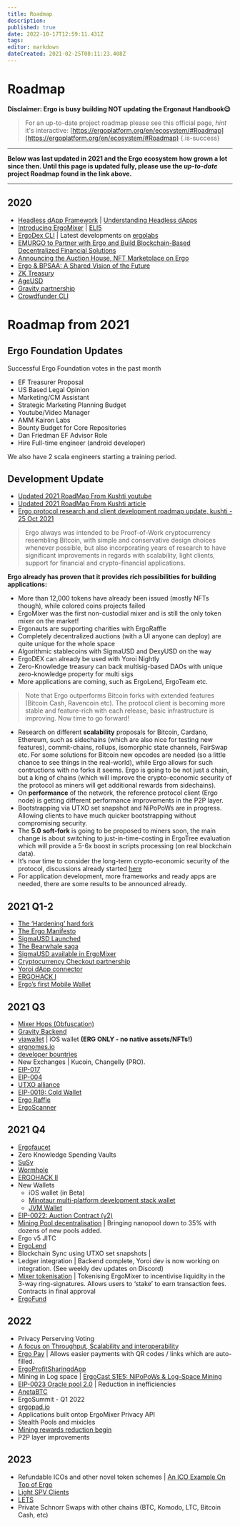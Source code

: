 ```yaml
---
title: Roadmap
description: 
published: true
date: 2022-10-17T12:59:11.431Z
tags: 
editor: markdown
dateCreated: 2021-02-25T08:11:23.408Z
---
```


# Roadmap

**Disclaimer: Ergo is busy building NOT updating the Ergonaut Handbook😉** 
> For an up-to-date project roadmap please see this official page, 
*hint* it's interactive: 
[https://ergoplatform.org/en/ecosystem/#Roadmap](https://ergoplatform.org/en/ecosystem/#Roadmap)
{.is-success}
------

**Below was last updated in 2021 and the Ergo ecosystem how grown a lot since then. Until this page is updated fully, please use the *up-to-date* project Roadmap found in the link above.**

---


## 2020

-   [Headless dApp Framework](https://ergoplatform.org/en/blog/2020-12-08-ergo-headless-dapp-framework-now-available/) | [Understanding Headless dApps](https://www.youtube.com/watch?v=temmjyKpsEU)
-   [Introducing ErgoMixer](https://ergoplatform.org/en/blog/2020_03_20_ergo_mixer/) | [ELI5](https://ergoplatform.org/en/blog/2021-05-12-ergomixer/)
-   [ErgoDex CLI](https://github.com/ergoplatform/ergo-dex) | Latest developments on [ergolabs](https://github.com/ergolabs)
-   [EMURGO to Partner with Ergo and Build Blockchain-Based Decentralized Financial Solutions](https://emurgo.io/en/blog/emurgo-to-partner-with-ergo-and-build-blockchain-based-decentralized-financial-solutions)
-   [Announcing the Auction House, NFT Marketplace on Ergo](https://ergoplatform.org/en/blog/2020-10-16-announcing-the-auction-house-nft-marketplace-on-ergo/)
-   [Ergo & BPSAA: A Shared Vision of the Future](https://ergoplatform.org/en/blog/2021-07-28-ergo-bpsaa-a-shared-vision-of-the-future/)
-   [ZK Treasury](https://ergoplatform.org/en/blog/2020-09-04-announcing-the-zk-treasury-on-ergo/)
-   [AgeUSD](https://ergoplatform.org/en/blog/2021-02-05-building-ergo-how-the-ageusd-stablecoin-works/)
-   [Gravity partnership](https://medium.com/wavesprotocol/waves-partners-with-ergo-to-foster-interoperability-solutions-via-gravity-e184bca91d71)
-   [Crowdfunder CLI](https://ergoplatform.org/en/blog/2019_09_06_crowdfund/)

# Roadmap from 2021

## Ergo Foundation Updates

Successful Ergo Foundation votes in the past month

-   EF Treasurer Proposal
-   US Based Legal Opinion
-   Marketing/CM Assistant
-   Strategic Marketing Planning Budget
-   Youtube/Video Manager
-   AMM Kairon Labs
-   Bounty Budget for Core Repositories
-   Dan Friedman EF Advisor Role
-   Hire Full-time engineer (android developer)

We also have 2 scala engineers starting a training period.

## Development Update

-   [Updated 2021 RoadMap From Kushti youtube](https://www.youtube.com/watch?v=QCMpVRVrHqI&t=128s)
-   [Updated 2021 RoadMap From Kushti article](https://ergoplatform.org/en/blog/2021-07-13-updated-2021-roadmap-from-kushti/)
-   [Ergo protocol research and client development roadmap update, kushti - 25 Oct 2021](https://www.reddit.com/r/ergonauts/comments/qfjhw4/ergo_protocol_research_and_client_development/)

> Ergo always was intended to be Proof-of-Work cryptocurrency resembling Bitcoin, with simple and conservative design choices whenever possible, but also incorporating years of research to have significant improvements in regards with scalability, light clients, support for financial and crypto-financial applications.

**Ergo already has proven that it provides rich possibilities for building applications:**

-   More than 12,000 tokens have already been issued (mostly NFTs though), while colored coins projects failed
-   ErgoMixer was the first non-custodial mixer and is still the only token mixer on the market!
-   Ergonauts are supporting charities with ErgoRaffle
-   Completely decentralized auctions (with a UI anyone can deploy) are quite unique for the whole space
-   Algorithmic stablecoins with SigmaUSD and DexyUSD on the way
-   ErgoDEX can already be used with Yoroi Nightly
-   Zero-Knowledge treasury can back multisig-based DAOs with unique zero-knowledge property for multi sigs
-   More applications are coming, such as ErgoLend, ErgoTeam etc.

> Note that Ergo outperforms Bitcoin forks with extended features (Bitcoin Cash, Ravencoin etc). The protocol client is becoming more stable and feature-rich with each release, basic infrastructure is improving. Now time to go forward!

-   Research on different **scalability** proposals for Bitcoin, Cardano, Ethereum, such as sidechains (which are also nice for testing new features), commit-chains, rollups, isomorphic state channels, FairSwap etc. For some solutions for Bitcoin new opcodes are needed (so a little chance to see things in the real-world), while Ergo allows for such contructions with no forks it seems. Ergo is going to be not just a chain, but a king of chains (which will improve the crypto-economic security of the protocol as miners will get additional rewards from sidechains).
-   On **performance** of the network, the reference protocol client (Ergo node) is getting different performance improvements in the P2P layer.
-   Bootstrapping via UTXO set snapshot and NiPoPoWs are in progress. Allowing clients to have much quicker bootstrapping without compromising security.
-   The **5.0 soft-fork** is going to be proposed to miners soon, the main change is about switching to just-in-time-costing in ErgoTree evaluation which will provide a 5-6x boost in scripts processing (on real blockchain data).
-   It’s now time to consider the long-term crypto-economic security of the protocol, discussions already started [here](https://www.ergoforum.org/t/ergo-emission-details-retargeting-via-a-soft-fork/2778/7)
-   For application development, more frameworks and ready apps are needed, there are some results to be announced already.

## 2021 Q1-2

-   [The ‘Hardening’ hard fork](https://www.ergoforum.org/t/hardening-hard-fork-post-mortem/599)
-   [The Ergo Manifesto](https://ergoplatform.org/en/blog/2021-04-26-the-ergo-manifesto/)
-   [SigmaUSD Launched](https://ergoplatform.org/en/blog/2021_02_26-sigmausd-released/)
-   [The Bearwhale saga](https://ergoplatform.org/en/blog/2021-05-13-bearwhale-saga/)
-   [SigmaUSD available in ErgoMixer](https://twitter.com/ergoplatformorg/status/1378985675823976461)
-   [Cryptocurrency Checkout partnership](https://twitter.com/crypto_checkout/status/1389972682561638409?s=20)
-   [Yoroi dApp connector](https://emurgo.io/blog/emurgo-is-thrilled-to-announce-the-yoroi-dapp-connector)
-   [ERGOHACK I](https://ergoplatform.org/en/blog/2021-06-19-ergohack/)
-   [Ergo’s first Mobile Wallet](https://ergoplatform.org/en/blog/2021-07-29-ergo-for-android-released/)

## 2021 Q3

-   [Mixer Hops (Obfuscation)](https://ergoplatform.org/en/blog/2021-07-16-ergoutils-a-how-to-guide/)
-   [Gravity Backend](https://github.com/ErgoGravity)
-   [viawallet](https://twitter.com/ergoplatformorg/status/1434924605949550602) | iOS wallet **(ERG ONLY - no native assets/NFTs!)**
-   [ergnomes.io](https://ergnomes.io/)
-   [developer bountries](https://ergoplatform.org/en/blog/2021-07-01-grow-ergo/)
-   New Exchanges | Kucoin, Changelly (PRO).
-   [EIP-017](https://github.com/ergoplatform/eips/blob/master/eip-0017.md)
-   [EIP-004](https://github.com/ergoplatform/eips/blob/master/eip-0004.md)
-   [UTXO alliance](https://ergoplatform.org/en/blog/2021-09-26-the-utxo-alliance/)
-   [EIP-0019: Cold Wallet](https://github.com/ergoplatform/eips/pull/36)
-   [Ergo Raffle](https://ergoplatform.org/en/blog/2021-09-02-ergo-raffle/)
-   [ErgoScanner](https://github.com/ergoplatform/scanner/)

## 2021 Q4

-   [Ergofaucet](https://ergofaucet.org/)
-   Zero Knowledge Spending Vaults
-   [SuSy](https://ergoplatform.org/en/blog/2021-08-16-ergo-graviton-partnership/)
-   [Wormhole](https://wormholebridge.com/#/)
-   [ERGOHACK II](https://ergoplatform.org/en/blog/2021-09-07-ergohack-ii/)
-   New Wallets
    -   iOS wallet (in Beta)
    -   [Minotaur multi-platform development stack wallet](https://www.ergoforum.org/t/multi-platform-development-stack/2874)
    -   [JVM Wallet](https://t.me/ChatJavaErgoWallet)
-   [EIP-0022: Auction Contract (v2)](https://github.com/ergoplatform/eips/pull/39)
-   [Mining Pool decentralisation](https://miningpoolstats.stream/ergo) | Bringing nanopool down to 35% with dozens of new pools added.
-   Ergo v5 JITC
-   [ErgoLend](https://www.ergolend.org/#)
-   Blockchain Sync using UTXO set snapshots |
-   Ledger integration | Backend complete, Yoroi dev is now working on integration. (See weekly dev updates on Discord)
-   [Mixer tokenisation](https://www.ergoforum.org/t/a-solution-for-staking/1057) | Tokenising ErgoMixer to incentivise liquidity in the 3-way ring-signatures. Allows users to ‘stake’ to earn transaction fees. Contracts in final approval
-   [ErgoFund](https://ergoplatform.org/en/blog/2019_09_06_crowdfund/)

## 2022


-   Privacy Perserving Voting
-   [A focus on Throughput, Scalability and interoperability](https://ergoplatform.org/en/blog/2021-07-13-updated-2021-roadmap-from-kushti/)
-   [Ergo Pay](https://github.com/ergoplatform/eips/pull/37) | Allows easier payments with QR codes / links which are auto-filled.
-   [ErgoProfitSharingdApp](https://github.com/mhssamadani/ErgoProfitSharingDapp)
-   Mining in Log space | [ErgoCast S1E5: NiPoPoWs & Log-Space Mining  
    ](https://www.youtube.com/watch?v=OUjxar1WCmo)
-   [EIP-0023 Oracle pool 2.0](https://github.com/ergoplatform/eips/pull/41) | Reduction in inefficiencies
-   [AnetaBTC](https://twitter.com/AnetaBTC)
-   ErgoSummit - Q1 2022
-   [ergopad.io](https://ergopad.io)
-   Applications built ontop ErgoMixer Privacy API
-   Stealth Pools and mixicles
-   [Mining rewards reduction begin](https://docs.google.com/spreadsheets/d/1c8fa4Qalf49WbdStwNaexLa4qOybwgvDBDiyzrIH9D4/edit#gid=0)
-   P2P layer improvements


## 2023

-   Refundable ICOs and other novel token schemes | [An ICO Example On Top of Ergo](https://ergoplatform.org/en/blog/2019_04_10-ico-example/)
 -   [Light SPV Clients](https://ergoplatform.org/en/blog/2020_05_08_lite_full_nodes/)
-   [LETS](https://ergoplatform.org/en/blog/2021-07-01-lets-start-the-discussion/)
-   Private Schnorr Swaps with other chains (BTC, Komodo, LTC, Bitcoin Cash, etc)